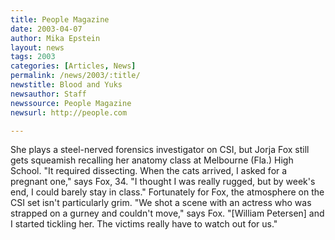 ```yaml
---
title: People Magazine
date: 2003-04-07
author: Mika Epstein
layout: news
tags: 2003
categories: [Articles, News]
permalink: /news/2003/:title/
newstitle: Blood and Yuks  
newsauthor: Staff  
newssource: People Magazine  
newsurl: http://people.com  

---
```


She plays a steel-nerved forensics investigator on CSI, but Jorja Fox still gets squeamish recalling her anatomy class at Melbourne (Fla.) High School. "It required dissecting. When the cats arrived, I asked for a pregnant one," says Fox, 34. "I thought I was really rugged, but by week's end, I could barely stay in class." Fortunately for Fox, the atmosphere on the CSI set isn't particularly grim. "We shot a scene with an actress who was strapped on a gurney and couldn't move," says Fox. "[William Petersen] and I started tickling her. The victims really have to watch out for us."

